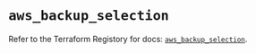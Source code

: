 # `aws_backup_selection`

Refer to the Terraform Registory for docs: [`aws_backup_selection`](https://registry.terraform.io/providers/hashicorp/aws/4.66.1/docs/resources/backup_selection).
